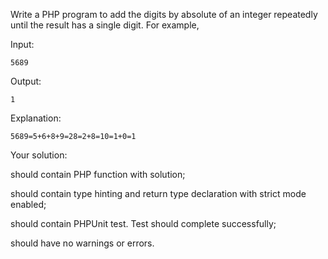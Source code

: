Write a PHP program to add the digits by absolute of an integer repeatedly until the result has a single digit. For example,

Input:

`5689`

Output:

`1`

Explanation:

`5689=5+6+8+9=28=2+8=10=1+0=1`

Your solution: 

should contain PHP function with solution;

should contain type hinting and return type declaration with strict mode enabled; 

should contain PHPUnit test. Test should complete successfully; 

should have no warnings or errors.

